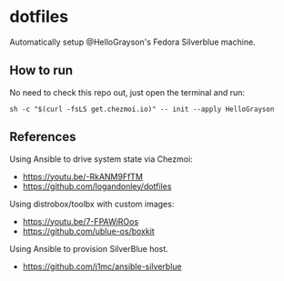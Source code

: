 # dotfiles 

Automatically setup @HelloGrayson's Fedora Silverblue machine.

## How to run

No need to check this repo out, just open the terminal and run:

```console
sh -c "$(curl -fsLS get.chezmoi.io)" -- init --apply HelloGrayson
```
## References

Using Ansible to drive system state via Chezmoi:

- https://youtu.be/-RkANM9FfTM
- https://github.com/logandonley/dotfiles

Using distrobox/toolbx with custom images:
- https://youtu.be/7-FPAWjROos
- https://github.com/ublue-os/boxkit

Using Ansible to provision SilverBlue host.
- https://github.com/j1mc/ansible-silverblue
